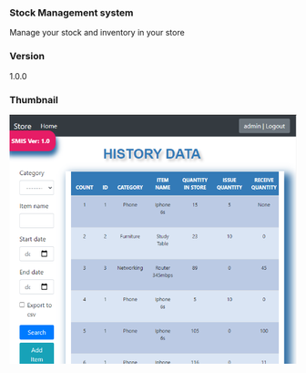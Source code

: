 ### Stock Management system
Manage your stock and inventory in your store
### Version
1.0.0

### Thumbnail
![](/storesys.PNG)